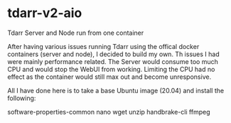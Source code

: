 # tdarr-v2-aio
Tdarr Server and Node run from one container

After having various issues running Tdarr using the offical docker containers (server and node), I decided to build my own.  Th issues I had were mainly performance related.  The Server would consume too much CPU and would stop the WebUI from working. Limiting the CPU had no effect as the container would still max out and become unresponsive.

All I have done here is to take a base Ubuntu image (20.04) and install the following:

software-properties-common
nano
wget
unzip
handbrake-cli
ffmpeg
